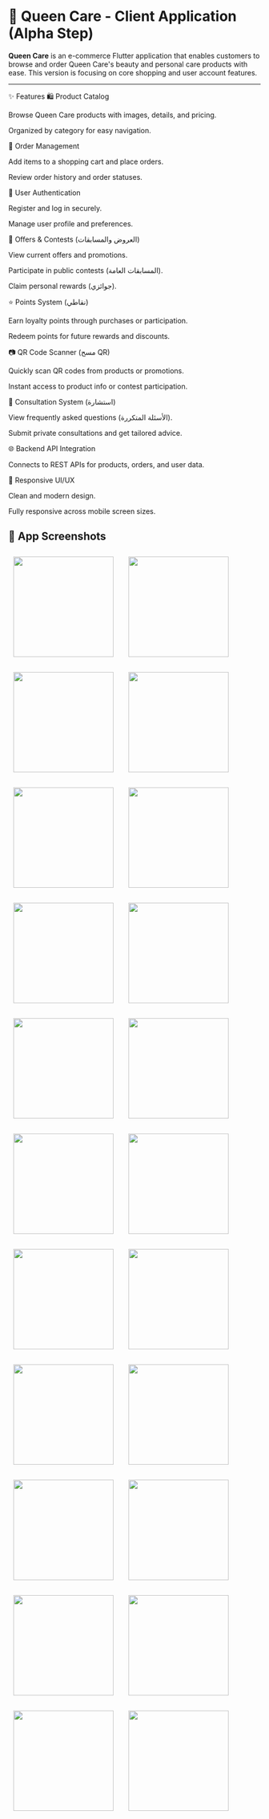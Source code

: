 # 👑 Queen Care - Client Application (Alpha Step)

**Queen Care** is an e-commerce Flutter application that enables customers to browse and order Queen Care's beauty and personal care products with ease. This version is focusing on core shopping and user account features.

---
✨ Features
🛍️ Product Catalog

Browse Queen Care products with images, details, and pricing.

Organized by category for easy navigation.

🧾 Order Management

Add items to a shopping cart and place orders.

Review order history and order statuses.

🔐 User Authentication

Register and log in securely.

Manage user profile and preferences.

🎁 Offers & Contests (العروض والمسابقات)

View current offers and promotions.

Participate in public contests (المسابقات العامة).

Claim personal rewards (جوائزي).

⭐ Points System (نقاطي)

Earn loyalty points through purchases or participation.

Redeem points for future rewards and discounts.

📷 QR Code Scanner (مسح QR)

Quickly scan QR codes from products or promotions.

Instant access to product info or contest participation.

📣 Consultation System (استشارة)

View frequently asked questions (الأسئلة المتكررة).

Submit private consultations and get tailored advice.

🌐 Backend API Integration

Connects to REST APIs for products, orders, and user data.

📱 Responsive UI/UX

Clean and modern design.

Fully responsive across mobile screen sizes.

## 📸 App Screenshots

<div style="display: flex; flex-wrap: wrap; gap: 10px;">

  <img src="assets/screenshots/screenshot1.jpg" width="200" style="margin: 10px;" />
  <img src="assets/screenshots/screenshot2.jpg" width="200" style="margin: 10px;" />
  <img src="assets/screenshots/screenshot3.jpg" width="200" style="margin: 10px;" />
  <img src="assets/screenshots/screenshot4.jpg" width="200" style="margin: 10px;" />
  <img src="assets/screenshots/screenshot5.jpg" width="200" style="margin: 10px;" />
  <img src="assets/screenshots/screenshot6.jpg" width="200" style="margin: 10px;" />
  <img src="assets/screenshots/screenshot7.jpg" width="200" style="margin: 10px;" />
  <img src="assets/screenshots/screenshot8.jpg" width="200" style="margin: 10px;" />
  <img src="assets/screenshots/screenshot9.jpg" width="200" style="margin: 10px;" />
  <img src="assets/screenshots/screenshot10.jpg" width="200" style="margin: 10px;" />
  <img src="assets/screenshots/screenshot11.jpg" width="200" style="margin: 10px;" />
  <img src="assets/screenshots/screenshot12.jpg" width="200" style="margin: 10px;" />
  <img src="assets/screenshots/screenshot13.jpg" width="200" style="margin: 10px;" />
  <img src="assets/screenshots/screenshot14.jpg" width="200" style="margin: 10px;" />
  <img src="assets/screenshots/screenshot15.jpg" width="200" style="margin: 10px;" />
  <img src="assets/screenshots/screenshot16.jpg" width="200" style="margin: 10px;" />
  <img src="assets/screenshots/screenshot17.jpg" width="200" style="margin: 10px;" />
  <img src="assets/screenshots/screenshot18.jpg" width="200" style="margin: 10px;" />
  <img src="assets/screenshots/screenshot19.jpg" width="200" style="margin: 10px;" />
  <img src="assets/screenshots/screenshot20.jpg" width="200" style="margin: 10px;" />
  <img src="assets/screenshots/screenshot21.jpg" width="200" style="margin: 10px;" />
  <img src="assets/screenshots/screenshot22.jpg" width="200" style="margin: 10px;" />

</div>

















